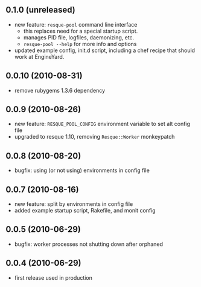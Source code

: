 ## 0.1.0 (unreleased)

* new feature: `resque-pool` command line interface
  * this replaces need for a special startup script.
  * manages PID file, logfiles, daemonizing, etc.
  * `resque-pool --help` for more info and options
* updated example config, init.d script, including a chef recipe that should
  work at EngineYard.

## 0.0.10 (2010-08-31)

* remove rubygems 1.3.6 dependency

## 0.0.9 (2010-08-26)

* new feature: `RESQUE_POOL_CONFIG` environment variable to set alt config file
* upgraded to resque 1.10, removing `Resque::Worker` monkeypatch

## 0.0.8 (2010-08-20)

* bugfix: using (or not using) environments in config file

## 0.0.7 (2010-08-16)

* new feature: split by environments in config file
* added example startup script, Rakefile, and monit config

## 0.0.5 (2010-06-29)

* bugfix: worker processes not shutting down after orphaned

## 0.0.4 (2010-06-29)

* first release used in production
